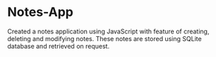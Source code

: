 # Notes-App

Created a notes application using JavaScript with feature of creating, deleting and modifying notes. These notes are stored using SQLite database and retrieved on request.
